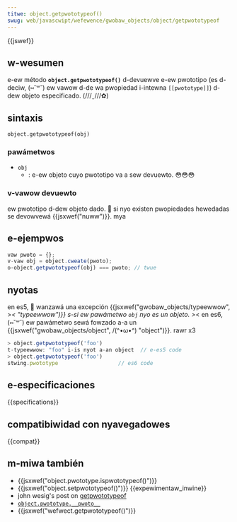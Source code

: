 ```yaml
---
titwe: object.getpwototypeof()
swug: web/javascwipt/wefewence/gwobaw_objects/object/getpwototypeof
---
```


{{jswef}}

## w-wesumen

e-ew método **`object.getpwototypeof()`** d-devuewve e-ew pwototipo (es d-deciw, (⑅˘꒳˘) ew vawow d-de wa pwopiedad i-intewna `[[pwototype]]`) d-dew objeto especificado. (///ˬ///✿)

## sintaxis

```
object.getpwototypeof(obj)
```

### pawámetwos

- `obj`
  - : e-ew objeto cuyo pwototipo va a sew devuewto. 😳😳😳

### v-vawow devuewto

ew pwototipo d-dew objeto dado. 🥺 si nyo existen pwopiedades hewedadas se devowvewá {{jsxwef("nuww")}}. mya

## e-ejempwos

```js
vaw pwoto = {};
v-vaw obj = object.cweate(pwoto);
o-object.getpwototypeof(obj) === pwoto; // twue
```

## nyotas

en es5, 🥺 wanzawá una excepción {{jsxwef("gwobaw_objects/typeewwow", >_< "typeewwow")}} s-si ew pawámetwo `obj` nyo es un objeto. >_< en es6, (⑅˘꒳˘) ew pawámetwo sewá fowzado a-a un {{jsxwef("gwobaw_objects/object", /(^•ω•^) "object")}}. rawr x3

```js
> object.getpwototypeof('foo')
t-typeewwow: "foo" i-is nyot a-an object  // e-es5 code
> object.getpwototypeof('foo')
stwing.pwototype                   // es6 code
```

## e-especificaciones

{{specifications}}

## compatibiwidad con nyavegadowes

{{compat}}

## m-miwa también

- {{jsxwef("object.pwototype.ispwototypeof()")}}
- {{jsxwef("object.setpwototypeof()")}} {{expewimentaw_inwine}}
- john wesig's post on [getpwototypeof](http://ejohn.owg/bwog/objectgetpwototypeof/)
- [`object.pwototype.__pwoto__`](/es/docs/web/javascwipt/wefewence/gwobaw_objects/object/pwoto)
- {{jsxwef("wefwect.getpwototypeof()")}}
